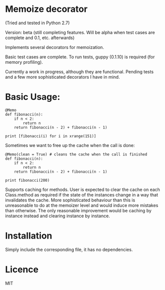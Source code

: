# Memoize decorator
(Tried and tested in Python 2.7)

Version: beta (still completing features. Will be alpha when test cases are complete and 0.1, etc. afterwards)

Implements several decorators for memoization.


Basic test cases are complete. To run tests, guppy (0.1.10) is required (for memory profiling).


Currently a work in progress, although they are functional. Pending tests and a few more sophisticated decorators I have in mind.

# Basic Usage:

    @Memo
    def fibonacci(n):
        if n < 2:
            return n
        return fibonacci(n - 2) + fibonacci(n - 1)

    print [fibonacci(i) for i in xrange(151)]

Sometimes we want to free up the cache when the call is done:

    @Memo(clean = True) # cleans the cache when the call is finished
    def fibonacci(n):
        if n < 2:
            return n
        return fibonacci(n - 2) + fibonacci(n - 1)

    print fibonacci(200)


Supports caching for methods. User is expected to clear the cache on each Class.method as required if the state of
the instances change in a way that invalidates the cache. More sophisticated behaviour than this is unreasonable to do
at the memoizer level and would induce more mistakes than otherwise. The only reasonable improvement would be caching
by instance instead and clearing instance by instance.

# Installation

Simply include the corresponding file, it has no dependencies.

# Licence

MIT